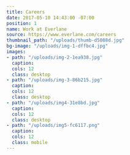 ```yaml
---
title: Careers
date: 2017-05-10 14:43:00 -07:00
position: 1
name: Work at Everlane
source: https://www.everlane.com/careers
thumbnail_path: "/uploads/thumb-d5088d.jpg"
bg-image: "/uploads/img-1-dffbc4.jpg"
images:
- path: "/uploads/img-2-1ea938.jpg"
  caption: 
  cols: 12
  class: desktop
- path: "/uploads/img-3-86b215.jpg"
  caption: 
  cols: 12
  class: desktop
- path: "/uploads/img4-31e8bd.jpg"
  caption: 
  cols: 12
  class: desktop
- path: "/uploads/img5-fc6117.png"
  caption: 
  cols: 12
  class: mobile
---
```


